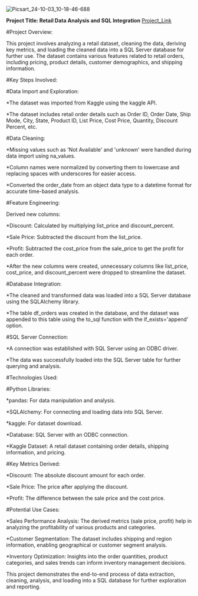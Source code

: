 ![Picsart_24-10-03_10-18-46-688](https://github.com/user-attachments/assets/6de17e1d-a7b6-497e-9a12-0d493a423db5)

**Project Title: Retail Data Analysis and SQL Integration**
[Project_Link](https://github.com/manishrajdoot/Retail_Data_Analysis-and_SQL_Integration)



#Project Overview:

This project involves analyzing a retail dataset, cleaning the data, deriving key metrics, and loading the cleaned data into a SQL Server database for further use. The dataset contains various features related to retail orders, including pricing, product details, customer demographics, and shipping information.




#Key Steps Involved:


#Data Import and Exploration:

*The dataset was imported from Kaggle using the kaggle API.

*The dataset includes retail order details such as Order ID, Order Date, Ship Mode, City, State, Product ID, List Price, Cost Price, Quantity, Discount Percent, etc.


#Data Cleaning:

*Missing values such as 'Not Available' and 'unknown' were handled during data import using na_values.

*Column names were normalized by converting them to lowercase and replacing spaces with underscores for easier access.

*Converted the order_date from an object data type to a datetime format for accurate time-based analysis.


#Feature Engineering:

Derived new columns:


*Discount: Calculated by multiplying list_price and discount_percent.

*Sale Price: Subtracted the discount from the list_price.

*Profit: Subtracted the cost_price from the sale_price to get the profit for each order.

*After the new columns were created, unnecessary columns like list_price, cost_price, and discount_percent were dropped to streamline the dataset.


#Database Integration:

*The cleaned and transformed data was loaded into a SQL Server database using the SQLAlchemy library.

*The table df_orders was created in the database, and the dataset was appended to this table using the to_sql function with the if_exists='append' option.


#SQL Server Connection:

*A connection was established with SQL Server using an ODBC driver.

*The data was successfully loaded into the SQL Server table for further querying and analysis.


#Technologies Used:


#Python Libraries:


*pandas: For data manipulation and analysis.

*SQLAlchemy: For connecting and loading data into SQL Server.

*kaggle: For dataset download.

*Database: SQL Server with an ODBC connection.

*Kaggle Dataset: A retail dataset containing order details, shipping information, and pricing.



#Key Metrics Derived:


*Discount: The absolute discount amount for each order.

*Sale Price: The price after applying the discount.

*Profit: The difference between the sale price and the cost price.


#Potential Use Cases:


*Sales Performance Analysis: The derived metrics (sale price, profit) help in analyzing the profitability of various products and categories.

*Customer Segmentation: The dataset includes shipping and region information, enabling geographical or customer segment analysis.

*Inventory Optimization: Insights into the order quantities, product categories, and sales trends can inform inventory management decisions.



This project demonstrates the end-to-end process of data extraction, cleaning, analysis, and loading into a SQL database for further exploration and reporting.
